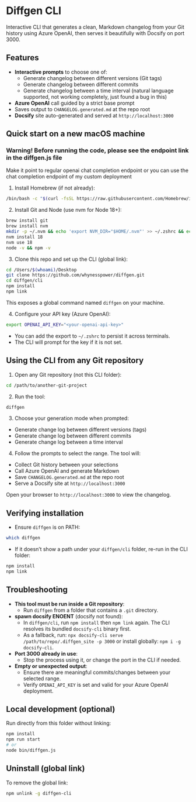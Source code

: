 # Diffgen CLI

Interactive CLI that generates a clean, Markdown changelog from your Git history using Azure OpenAI, then serves it beautifully with Docsify on port 3000.

## Features
- **Interactive prompts** to choose one of:
  - Generate changelog between different versions (Git tags)
  - Generate changelog between different commits
  - Generate changelog between a time interval (natural language supported, not working completely, just found a bug in this)
- **Azure OpenAI** call guided by a strict base prompt
- Saves output to `CHANGELOG.generated.md` at the repo root
- **Docsify** site auto-generated and served at `http://localhost:3000`

## Quick start on a new macOS machine
### Warning! Before running the code, please see the endpoint link in the diffgen.js file
Make it point to regular openai chat completion endpoint or you can use the chat completion endpoint of my custom deployment

1) Install Homebrew (if not already):
```bash
/bin/bash -c "$(curl -fsSL https://raw.githubusercontent.com/Homebrew/install/HEAD/install.sh)"
```

2) Install Git and Node (use nvm for Node 18+):
```bash
brew install git
brew install nvm
mkdir -p ~/.nvm && echo 'export NVM_DIR="$HOME/.nvm"' >> ~/.zshrc && echo '[ -s "/opt/homebrew/opt/nvm/nvm.sh" ] && . "/opt/homebrew/opt/nvm/nvm.sh"' >> ~/.zshrc && source ~/.zshrc
nvm install 18
nvm use 18
node -v && npm -v
```

3) Clone this repo and set up the CLI (global link):
```bash
cd /Users/$(whoami)/Desktop
git clone https://github.com/whynesspower/diffgen.git
cd diffgen/cli
npm install
npm link
```
This exposes a global command named `diffgen` on your machine.

4) Configure your API key (Azure OpenAI):
```bash
export OPENAI_API_KEY="<your-openai-api-key>"
```
- You can add the export to `~/.zshrc` to persist it across terminals.
- The CLI will prompt for the key if it is not set.

## Using the CLI from any Git repository

1) Open any Git repository (not this CLI folder):
```bash
cd /path/to/another-git-project
```

2) Run the tool:
```bash
diffgen
```

3) Choose your generation mode when prompted:
- Generate change log between different versions (tags)
- Generate change log between different commits
- Generate change log between a time interval

4) Follow the prompts to select the range. The tool will:
- Collect Git history between your selections
- Call Azure OpenAI and generate Markdown
- Save `CHANGELOG.generated.md` at the repo root
- Serve a Docsify site at `http://localhost:3000`

Open your browser to `http://localhost:3000` to view the changelog.

## Verifying installation
- Ensure `diffgen` is on PATH:
```bash
which diffgen
```
- If it doesn’t show a path under your `diffgen/cli` folder, re-run in the CLI folder:
```bash
npm install
npm link
```

## Troubleshooting
- **This tool must be run inside a Git repository**:
  - Run `diffgen` from a folder that contains a `.git` directory.
- **spawn docsify ENOENT** (docsify not found):
  - In `diffgen/cli`, run `npm install` then `npm link` again. The CLI resolves its bundled `docsify-cli` binary first.
  - As a fallback, run: `npx docsify-cli serve /path/to/repo/.diffgen_site -p 3000` or install globally: `npm i -g docsify-cli`.
- **Port 3000 already in use**:
  - Stop the process using it, or change the port in the CLI if needed.
- **Empty or unexpected output**:
  - Ensure there are meaningful commits/changes between your selected range.
  - Verify `OPENAI_API_KEY` is set and valid for your Azure OpenAI deployment.

## Local development (optional)
Run directly from this folder without linking:
```bash
npm install
npm run start
# or
node bin/diffgen.js
```

## Uninstall (global link)
To remove the global link:
```bash
npm unlink -g diffgen-cli
```
